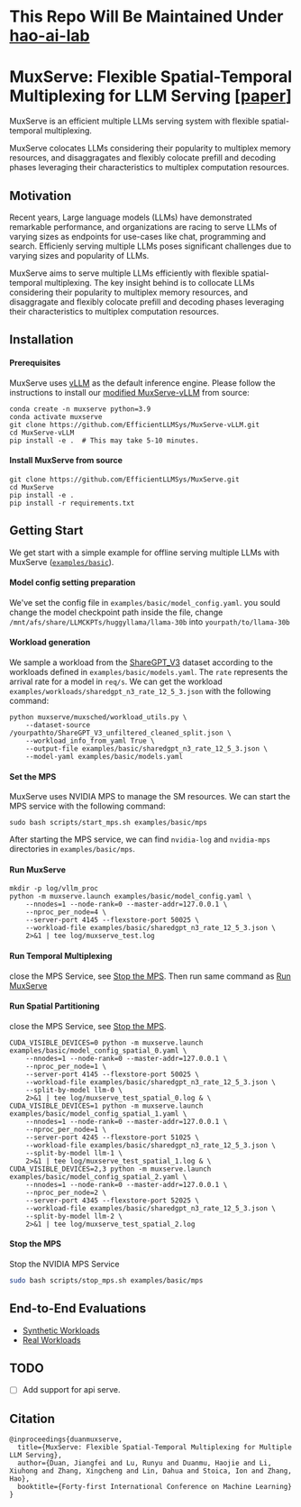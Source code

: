 # This Repo Will Be Maintained Under [hao-ai-lab](https://github.com/hao-ai-lab/MuxServe)

# MuxServe: Flexible Spatial-Temporal Multiplexing for LLM Serving [[paper](https://arxiv.org/abs/2404.02015)]

MuxServe is an efficient multiple LLMs serving system with flexible spatial-temporal multiplexing.

MuxServe colocates LLMs considering their popularity to multiplex memory resources, and disaggragates and flexibly colocate prefill and decoding phases leveraging their characteristics to multiplex computation resources.


## Motivation
Recent years, Large language models (LLMs) have demonstrated remarkable performance, and organizations are racing to serve LLMs of varying sizes as endpoints for use-cases like chat, programming and search. Efficienly serving multiple LLMs poses significant challenges due to varying sizes and popularity of LLMs.

MuxServe aims to serve multiple LLMs efficiently with flexible spatial-temporal multiplexing. The key insight behind is to collocate LLMs considering their popularity to multiplex memory resources, and disaggragate and flexibly colocate prefill and decoding phases leveraging their characteristics to multiplex computation resources.

## Installation

#### Prerequisites
MuxServe uses [vLLM](https://github.com/vllm-project/vllm) as the default inference engine. Please follow the instructions to install our [modified MuxServe-vLLM](https://github.com/EfficientLLMSys/MuxServe-vLLM) from source:


```
conda create -n muxserve python=3.9
conda activate muxserve
git clone https://github.com/EfficientLLMSys/MuxServe-vLLM.git
cd MuxServe-vLLM
pip install -e .  # This may take 5-10 minutes.
```

#### Install MuxServe from source

```
git clone https://github.com/EfficientLLMSys/MuxServe.git
cd MuxServe
pip install -e .
pip install -r requirements.txt
```

## Getting Start

We get start with a simple example for offline serving multiple LLMs with MuxServe ([`examples/basic`](./examples/basic/)).

#### Model config setting preparation

We've set the config file in `examples/basic/model_config.yaml`. you sould change the model checkpoint path inside the file, change `/mnt/afs/share/LLMCKPTs/huggyllama/llama-30b` into `yourpath/to/llama-30b`


#### Workload generation

We sample a workload from the [ShareGPT_V3](https://huggingface.co/datasets/anon8231489123/ShareGPT_Vicuna_unfiltered/blob/main/ShareGPT_V3_unfiltered_cleaned_split.json) dataset according to the workloads defined in `examples/basic/models.yaml`. The `rate` represents the arrival rate for a model in `req/s`. We can get the workload `examples/workloads/sharedgpt_n3_rate_12_5_3.json` with the following command:

```shell
python muxserve/muxsched/workload_utils.py \
    --dataset-source /yourpathto/ShareGPT_V3_unfiltered_cleaned_split.json \
    --workload_info_from_yaml True \
    --output-file examples/basic/sharedgpt_n3_rate_12_5_3.json \
    --model-yaml examples/basic/models.yaml
```

#### Set the MPS

MuxServe uses NVIDIA MPS to manage the SM resources. We can start the MPS service with the following command:

```shell
sudo bash scripts/start_mps.sh examples/basic/mps
```

After starting the MPS service, we can find `nvidia-log` and `nvidia-mps` directories in `examples/basic/mps`.

#### Run MuxServe

```shell
mkdir -p log/vllm_proc
python -m muxserve.launch examples/basic/model_config.yaml \
    --nnodes=1 --node-rank=0 --master-addr=127.0.0.1 \
    --nproc_per_node=4 \
    --server-port 4145 --flexstore-port 50025 \
    --workload-file examples/basic/sharedgpt_n3_rate_12_5_3.json \
    2>&1 | tee log/muxserve_test.log
```

#### Run Temporal Multiplexing

close the MPS Service, see [Stop the MPS](#stop-the-mps).
Then run same command as [Run MuxServe](#run-MuxServe)

#### Run Spatial Partitioning

close the MPS Service, see [Stop the MPS](#stop-the-mps).

```shell
CUDA_VISIBLE_DEVICES=0 python -m muxserve.launch examples/basic/model_config_spatial_0.yaml \
    --nnodes=1 --node-rank=0 --master-addr=127.0.0.1 \
    --nproc_per_node=1 \
    --server-port 4145 --flexstore-port 50025 \
    --workload-file examples/basic/sharedgpt_n3_rate_12_5_3.json \
    --split-by-model llm-0 \
    2>&1 | tee log/muxserve_test_spatial_0.log & \
CUDA_VISIBLE_DEVICES=1 python -m muxserve.launch examples/basic/model_config_spatial_1.yaml \
    --nnodes=1 --node-rank=0 --master-addr=127.0.0.1 \
    --nproc_per_node=1 \
    --server-port 4245 --flexstore-port 51025 \
    --workload-file examples/basic/sharedgpt_n3_rate_12_5_3.json \
    --split-by-model llm-1 \
    2>&1 | tee log/muxserve_test_spatial_1.log & \
CUDA_VISIBLE_DEVICES=2,3 python -m muxserve.launch examples/basic/model_config_spatial_2.yaml \
    --nnodes=1 --node-rank=0 --master-addr=127.0.0.1 \
    --nproc_per_node=2 \
    --server-port 4345 --flexstore-port 52025 \
    --workload-file examples/basic/sharedgpt_n3_rate_12_5_3.json \
    --split-by-model llm-2 \
    2>&1 | tee log/muxserve_test_spatial_2.log
```

#### Stop the MPS

Stop the NVIDIA MPS Service

```bash
sudo bash scripts/stop_mps.sh examples/basic/mps
```

## End-to-End Evaluations
- [Synthetic Workloads](./benchmark/end_to_end/)
- [Real Workloads](./benchmark/chatlmsys/)


## TODO
- [ ] Add support for api serve.

## Citation
```
@inproceedings{duanmuxserve,
  title={MuxServe: Flexible Spatial-Temporal Multiplexing for Multiple LLM Serving},
  author={Duan, Jiangfei and Lu, Runyu and Duanmu, Haojie and Li, Xiuhong and Zhang, Xingcheng and Lin, Dahua and Stoica, Ion and Zhang, Hao},
  booktitle={Forty-first International Conference on Machine Learning}
}
```
